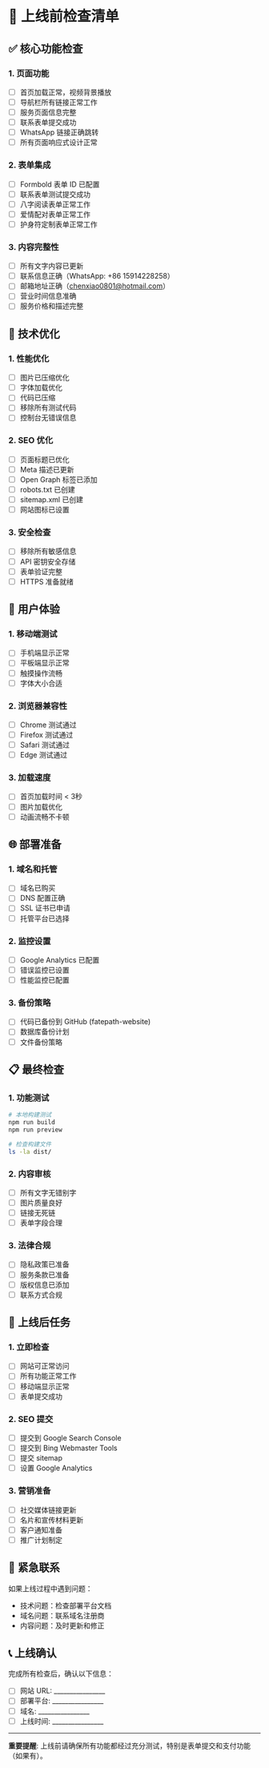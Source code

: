 # 🚀 上线前检查清单

## ✅ 核心功能检查

### 1. 页面功能
- [ ] 首页加载正常，视频背景播放
- [ ] 导航栏所有链接正常工作
- [ ] 服务页面信息完整
- [ ] 联系表单提交成功
- [ ] WhatsApp 链接正确跳转
- [ ] 所有页面响应式设计正常

### 2. 表单集成
- [ ] Formbold 表单 ID 已配置
- [ ] 联系表单测试提交成功
- [ ] 八字阅读表单正常工作
- [ ] 爱情配对表单正常工作
- [ ] 护身符定制表单正常工作

### 3. 内容完整性
- [ ] 所有文字内容已更新
- [ ] 联系信息正确（WhatsApp: +86 15914228258）
- [ ] 邮箱地址正确（chenxiao0801@hotmail.com）
- [ ] 营业时间信息准确
- [ ] 服务价格和描述完整

## 🔧 技术优化

### 1. 性能优化
- [ ] 图片已压缩优化
- [ ] 字体加载优化
- [ ] 代码已压缩
- [ ] 移除所有测试代码
- [ ] 控制台无错误信息

### 2. SEO 优化
- [ ] 页面标题已优化
- [ ] Meta 描述已更新
- [ ] Open Graph 标签已添加
- [ ] robots.txt 已创建
- [ ] sitemap.xml 已创建
- [ ] 网站图标已设置

### 3. 安全检查
- [ ] 移除所有敏感信息
- [ ] API 密钥安全存储
- [ ] 表单验证完整
- [ ] HTTPS 准备就绪

## 📱 用户体验

### 1. 移动端测试
- [ ] 手机端显示正常
- [ ] 平板端显示正常
- [ ] 触摸操作流畅
- [ ] 字体大小合适

### 2. 浏览器兼容性
- [ ] Chrome 测试通过
- [ ] Firefox 测试通过
- [ ] Safari 测试通过
- [ ] Edge 测试通过

### 3. 加载速度
- [ ] 首页加载时间 < 3秒
- [ ] 图片加载优化
- [ ] 动画流畅不卡顿

## 🌐 部署准备

### 1. 域名和托管
- [ ] 域名已购买
- [ ] DNS 配置正确
- [ ] SSL 证书已申请
- [ ] 托管平台已选择

### 2. 监控设置
- [ ] Google Analytics 已配置
- [ ] 错误监控已设置
- [ ] 性能监控已配置

### 3. 备份策略
- [ ] 代码已备份到 GitHub (fatepath-website)
- [ ] 数据库备份计划
- [ ] 文件备份策略

## 📋 最终检查

### 1. 功能测试
```bash
# 本地构建测试
npm run build
npm run preview

# 检查构建文件
ls -la dist/
```

### 2. 内容审核
- [ ] 所有文字无错别字
- [ ] 图片质量良好
- [ ] 链接无死链
- [ ] 表单字段合理

### 3. 法律合规
- [ ] 隐私政策已准备
- [ ] 服务条款已准备
- [ ] 版权信息已添加
- [ ] 联系方式合规

## 🎯 上线后任务

### 1. 立即检查
- [ ] 网站可正常访问
- [ ] 所有功能正常工作
- [ ] 移动端显示正常
- [ ] 表单提交成功

### 2. SEO 提交
- [ ] 提交到 Google Search Console
- [ ] 提交到 Bing Webmaster Tools
- [ ] 提交 sitemap
- [ ] 设置 Google Analytics

### 3. 营销准备
- [ ] 社交媒体链接更新
- [ ] 名片和宣传材料更新
- [ ] 客户通知准备
- [ ] 推广计划制定

## 🚨 紧急联系

如果上线过程中遇到问题：
- 技术问题：检查部署平台文档
- 域名问题：联系域名注册商
- 内容问题：及时更新和修正

## 📞 上线确认

完成所有检查后，确认以下信息：
- [ ] 网站 URL: ________________
- [ ] 部署平台: ________________
- [ ] 域名: ________________
- [ ] 上线时间: ________________

---

**重要提醒**: 上线前请确保所有功能都经过充分测试，特别是表单提交和支付功能（如果有）。 